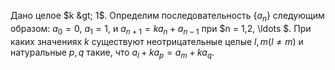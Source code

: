 Дано целое $k  &gt;  1$. Определим последовательность $\{a_n\}$ следующим образом: $a_0 = 0$, $a_1 = 1$, и $a_{n+1} = ka_n + a_{n-1}$ при $n = 1,2, \ldots $. При каких значениях $k$ существуют неотрицательные целые $l,m (l \not= m)$ и натуральные $p,q$ такие, что $a_l + ka_p = a_m + ka_q$.